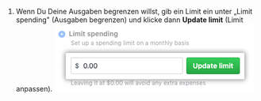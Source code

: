 1. Wenn Du Deine Ausgaben begrenzen willst, gib ein Limit ein unter „Limit spending" (Ausgaben begrenzen) und klicke dann **Update limit** (Limit anpassen). ![Feld zum Eingeben von Ausgabenlimits und Schaltfläche „Update limit" (Limit aktualisieren)](/assets/images/help/billing/update-limit.png)
